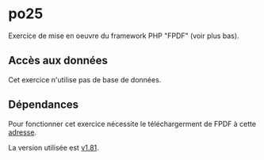 # po25

Exercice de mise en oeuvre du framework PHP "FPDF" (voir plus bas).

## Accès aux données

Cet exercice n'utilise pas de base de données.

## Dépendances

Pour fonctionner cet exercice nécessite le téléchargerment de FPDF à cette [adresse](http://www.fpdf.org/fr/download.php).

La version utilisée est [v1.81](http://www.fpdf.org/fr/dl.php?v=181&f=zip).
